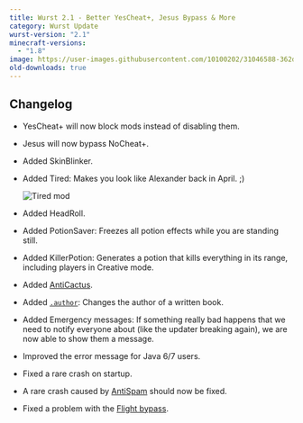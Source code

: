 ```yaml
---
title: Wurst 2.1 - Better YesCheat+, Jesus Bypass & More
category: Wurst Update
wurst-version: "2.1"
minecraft-versions:
  - "1.8"
image: https://user-images.githubusercontent.com/10100202/31046588-362df2d8-a5fb-11e7-9453-681e3fbd2a52.jpg
old-downloads: true
---
```

## Changelog

- YesCheat+ will now block mods instead of disabling them.

- Jesus will now bypass NoCheat+.

- Added SkinBlinker.

- Added Tired: Makes you look like Alexander back in April. ;)

  ![Tired mod](https://cloud.githubusercontent.com/assets/10100202/8747093/f7dfc7f4-2c8f-11e5-9653-2862dd07d9e0.gif)

- Added HeadRoll.

- Added PotionSaver: Freezes all potion effects while you are standing still.

- Added KillerPotion: Generates a potion that kills everything in its range, including players in Creative mode.

- Added [AntiCactus](https://wurst.wiki/anticactus).

- Added [`.author`](https://wurst.wiki/cmd/author): Changes the author of a written book.

- Added Emergency messages: If something really bad happens that we need to notify everyone about (like the updater breaking again), we are now able to show them a message.

- Improved the error message for Java 6/7 users.

- Fixed a rare crash on startup.

- A rare crash caused by [AntiSpam](https://wurst.wiki/antispam) should now be fixed.

- Fixed a problem with the [Flight bypass](https://wurst.wiki/flight).
